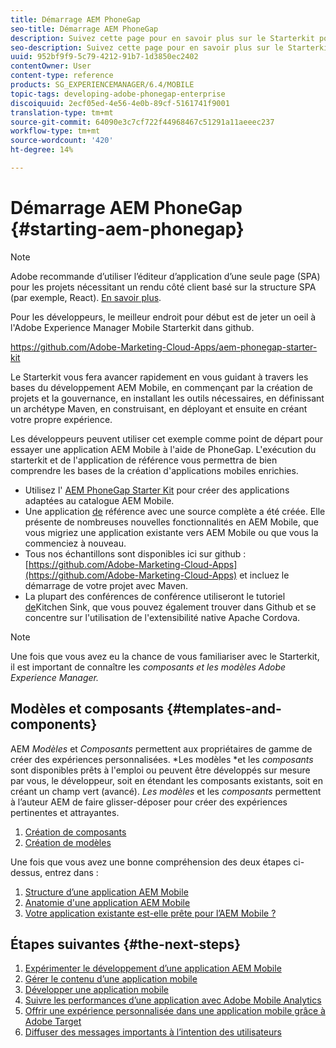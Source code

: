 ```yaml
---
title: Démarrage AEM PhoneGap
seo-title: Démarrage AEM PhoneGap
description: Suivez cette page pour en savoir plus sur le Starterkit pour les développeurs.
seo-description: Suivez cette page pour en savoir plus sur le Starterkit pour les développeurs.
uuid: 952bf9f9-5c79-4212-91b7-1d3850ec2402
contentOwner: User
content-type: reference
products: SG_EXPERIENCEMANAGER/6.4/MOBILE
topic-tags: developing-adobe-phonegap-enterprise
discoiquuid: 2ecf05ed-4e56-4e0b-89cf-5161741f9001
translation-type: tm+mt
source-git-commit: 64090e3c7cf722f44968467c51291a11aeeec237
workflow-type: tm+mt
source-wordcount: '420'
ht-degree: 14%

---
```



# Démarrage AEM PhoneGap {#starting-aem-phonegap}

>[!NOTE]
>
>Adobe recommande d’utiliser l’éditeur d’application d’une seule page (SPA) pour les projets nécessitant un rendu côté client basé sur la structure SPA (par exemple, React). [En savoir plus](/help/sites-developing/spa-overview.md).

Pour les développeurs, le meilleur endroit pour début est de jeter un oeil à l&#39;Adobe Experience Manager Mobile Starterkit dans github.

https://github.com/Adobe-Marketing-Cloud-Apps/aem-phonegap-starter-kit

Le Starterkit vous fera avancer rapidement en vous guidant à travers les bases du développement AEM Mobile, en commençant par la création de projets et la gouvernance, en installant les outils nécessaires, en définissant un archétype Maven, en construisant, en déployant et ensuite en créant votre propre expérience.

Les développeurs peuvent utiliser cet exemple comme point de départ pour essayer une application AEM Mobile à l&#39;aide de PhoneGap. L&#39;exécution du starterkit et de l&#39;application de référence vous permettra de bien comprendre les bases de la création d&#39;applications mobiles enrichies.

* Utilisez l&#39; [AEM PhoneGap Starter Kit](https://github.com/Adobe-Marketing-Cloud-Apps/aem-phonegap-starter-kit) pour créer des applications adaptées au catalogue AEM Mobile.
* Une application [de](https://github.com/Adobe-Marketing-Cloud-Apps/aem-mobile-hybrid-reference) référence avec une source complète a été créée. Elle présente de nombreuses nouvelles fonctionnalités en AEM Mobile, que vous migriez une application existante vers AEM Mobile ou que vous la commenciez à nouveau.
* Tous nos échantillons sont disponibles ici sur github : [https://github.com/Adobe-Marketing-Cloud-Apps](https://github.com/Adobe-Marketing-Cloud-Apps) et incluez le démarrage de votre projet avec Maven.
* La plupart des conférences de conférence utiliseront le tutoriel [de](https://github.com/blefebvre/aem-phonegap-kitchen-sink)Kitchen Sink, que vous pouvez également trouver dans Github et se concentre sur l&#39;utilisation de l&#39;extensibilité native Apache Cordova.

>[!NOTE]
>
>Une fois que vous avez eu la chance de vous familiariser avec le Starterkit, il est important de connaître les *composants et les modèles Adobe Experience Manager.*

## Modèles et composants {#templates-and-components}

AEM *Modèles* et *Composants* permettent aux propriétaires de gamme de créer des expériences personnalisées. *Les modèles *et les *composants* sont disponibles prêts à l&#39;emploi ou peuvent être développés sur mesure par vous, le développeur, soit en étendant les composants existants, soit en créant un champ vert (avancé). *Les modèles* et les *composants* permettent à l’auteur AEM de faire glisser-déposer pour créer des expériences pertinentes et attrayantes.

1. [Création de composants](/help/sites-developing/components.md)
1. [Création de modèles](/help/sites-developing/templates.md)

Une fois que vous avez une bonne compréhension des deux étapes ci-dessus, entrez dans :

1. [Structure d’une application AEM Mobile](/help/mobile/phonegap-structure-an-app.md)
1. [Anatomie d&#39;une application AEM Mobile](/help/mobile/phonegap-apps-arch.md)
1. [Votre application existante est-elle prête pour l’AEM Mobile ?](/help/mobile/phonegap-adding-content-to-imported-app.md)

## Étapes suivantes {#the-next-steps}

1. [Expérimenter le développement d’une application AEM Mobile](/help/mobile/starting-aem-phonegap-app.md)
1. [Gérer le contenu d’une application mobile](/help/mobile/phonegap-manage-app-content.md)
1. [Développer une application mobile](/help/mobile/building-app-mobile-phonegap.md)
1. [Suivre les performances d’une application avec Adobe Mobile Analytics](/help/mobile/phonegap-intro-to-app-analytics.md)
1. [Offrir une expérience personnalisée dans une application mobile grâce à Adobe Target](/help/mobile/phonegap-aem-mobile-content-personalization.md)
1. [Diffuser des messages importants à l’intention des utilisateurs](/help/mobile/phonegap-push-notifications.md)
